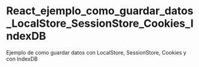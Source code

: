 # React_ejemplo_como_guardar_datos_LocalStore_SessionStore_Cookies_IndexDB
Ejemplo de como guardar datos con LocalStore, SessionStore, Cookies y con IndexDB
